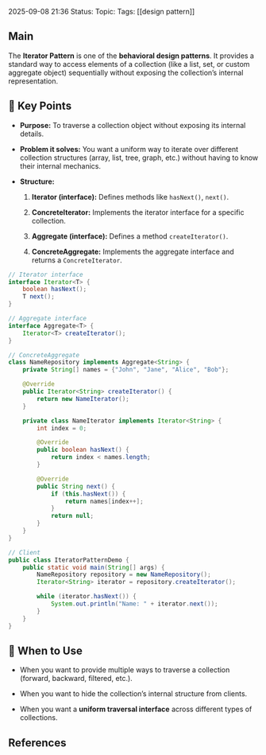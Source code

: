 2025-09-08 21:36
Status: 
Topic: 
Tags: [[design pattern]]
## Main
The **Iterator Pattern** is one of the **behavioral design patterns**. It provides a standard way to access elements of a collection (like a list, set, or custom aggregate object) sequentially without exposing the collection’s internal representation.

## 🔑 Key Points

- **Purpose:** To traverse a collection object without exposing its internal details.
    
- **Problem it solves:** You want a uniform way to iterate over different collection structures (array, list, tree, graph, etc.) without having to know their internal mechanics.
    
- **Structure:**
    
    1. **Iterator (interface):** Defines methods like `hasNext()`, `next()`.
        
    2. **ConcreteIterator:** Implements the iterator interface for a specific collection.
        
    3. **Aggregate (interface):** Defines a method `createIterator()`.
        
    4. **ConcreteAggregate:** Implements the aggregate interface and returns a `ConcreteIterator`.


```java
// Iterator interface
interface Iterator<T> {
    boolean hasNext();
    T next();
}

// Aggregate interface
interface Aggregate<T> {
    Iterator<T> createIterator();
}

// ConcreteAggregate
class NameRepository implements Aggregate<String> {
    private String[] names = {"John", "Jane", "Alice", "Bob"};

    @Override
    public Iterator<String> createIterator() {
        return new NameIterator();
    }

    private class NameIterator implements Iterator<String> {
        int index = 0;

        @Override
        public boolean hasNext() {
            return index < names.length;
        }

        @Override
        public String next() {
            if (this.hasNext()) {
                return names[index++];
            }
            return null;
        }
    }
}

// Client
public class IteratorPatternDemo {
    public static void main(String[] args) {
        NameRepository repository = new NameRepository();
        Iterator<String> iterator = repository.createIterator();

        while (iterator.hasNext()) {
            System.out.println("Name: " + iterator.next());
        }
    }
}
```

## 🎯 When to Use

- When you want to provide multiple ways to traverse a collection (forward, backward, filtered, etc.).
    
- When you want to hide the collection’s internal structure from clients.
    
- When you want a **uniform traversal interface** across different types of collections.

## References